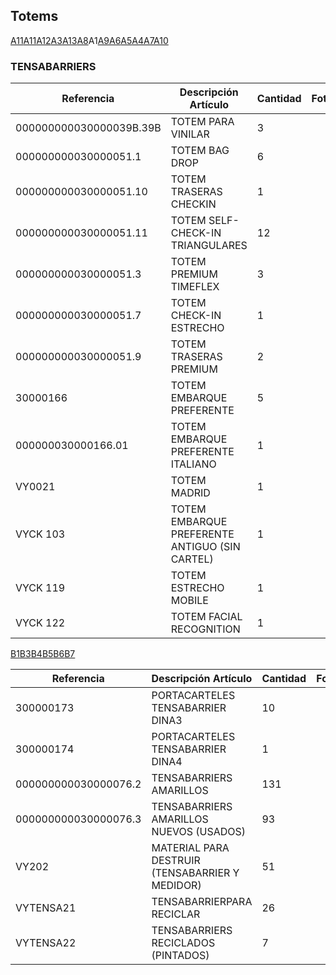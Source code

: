 <html lang="es">
<head>
  <meta charset="UTF-8">
  <meta name="viewport" content="width=device-width, initial-scale=1.0">
</head>
<body>
<h2>Totems</h2>
<table>
  <thead>
    <tr>
      <th>Referencia</th>
      <th>Descripción Artículo</th>
      <th>Cantidad</th>
      <th>Foto</th>
    </tr>
  </thead>
  <tbody>
    <tr>
      <td>000000000030000039B.39B</td>
      <td>TOTEM PARA VINILAR</td>
      <td>3</td> 
      <a href="Fotos/A11.JPG" target="_blank">A11</a>
    </tr>
    <tr>
      <td>000000000030000051.1</td>
      <td>TOTEM BAG DROP</td>
      <td>6</td>
      <a href="Fotos/A12.JPG" target="_blank">A11</a>
    </tr>
    <tr>
        <td>000000000030000051.10</td>
        <td>TOTEM TRASERAS CHECKIN</td>
        <td>1</td>
        <a href="Fotos/A12.JPG" target="_blank">A12</a>
    </tr>
    <tr>
        <td>000000000030000051.11</td>
        <td>TOTEM SELF-CHECK-IN TRIANGULARES</td>
        <td>12</td>
   <a href="Fotos/A3.JPG" target="_blank">A3</a>
    </tr>
    <tr>
        <td>000000000030000051.3</td>
        <td>TOTEM PREMIUM TIMEFLEX</td>
        <td>3</td>
     <a href="Fotos/A13.JPG" target="_blank">A13</a>
    </tr>
    <tr>
        <td>000000000030000051.7</td>
        <td>TOTEM CHECK-IN ESTRECHO</td>
        <td>1</td>
        <a href="Fotos/A8.JPG" target="_blank">A8</a>
    </tr>
    <tr>
        <td>000000000030000051.9</td>
        <td>TOTEM TRASERAS PREMIUM</td>
        <td>2</td
       <a href="Fotos/A1.JPG" target="_blank">A1</a>
    </tr>
    <tr>
        <td>30000166</td>
        <td>TOTEM EMBARQUE PREFERENTE</td>
        <td>5</td>
       <a href="Fotos/A9.JPG" target="_blank">A9</a>
    </tr>
    <tr>
        <td>000000030000166.01</td>
        <td>TOTEM EMBARQUE PREFERENTE ITALIANO</td>
        <td>1</td>
       <a href="Fotos/A6.JPG" target="_blank">A6</a>
    </tr>
    <tr>
        <td>VY0021</td>
        <td>TOTEM MADRID</td>
        <td>1</td>
       <a href="Fotos/A5.JPG" target="_blank">A5</a>
    </tr>
    <tr>
        <td>VYCK 103</td>
        <td>TOTEM EMBARQUE PREFERENTE ANTIGUO (SIN CARTEL)</td>
        <td>1</td>
        <a href="Fotos/A4.JPG" target="_blank">A4</a>
    </tr>
    <tr>
        <td>VYCK 119</td>
        <td>TOTEM ESTRECHO MOBILE</td>
        <td>1</td>
     <a href="Fotos/A7.JPG" target="_blank">A7</a>
    </tr>
    <tr>
        <td>VYCK 122</td>
        <td>TOTEM FACIAL RECOGNITION</td>
        <td>1</td>
        <a href="Fotos/A10.JPG" target="_blank">A10</a>
    </tr>

<h3>TENSABARRIERS</h3>
<table>
  <thead>
    <tr>
      <th>Referencia</th>
      <th>Descripción Artículo</th>
      <th>Cantidad</th>
      <th>Foto</th>
    </tr>
  </thead>
  <tbody>
    <tr>
      <td>300000173</td>
      <td>PORTACARTELES TENSABARRIER DINA3</td>
      <td>10</td>
<a href="Fotos/B1.JPG" target="_blank">B1</a>
    </tr>
    <tr>
      <td>300000174</td>
      <td>PORTACARTELES TENSABARRIER DINA4</td>
      <td>1</td>
      <a href="Fotos/B3.JPG" target="_blank">B3</a>
    </tr>
    <tr>
        <td>000000000030000076.2</td>
        <td>TENSABARRIERS AMARILLOS</td>
        <td>131</td>
      <a href="Fotos/B4.JPG" target="_blank">B4</a>
    </tr>
    <tr>
        <td>000000000030000076.3</td>
        <td>TENSABARRIERS AMARILLOS NUEVOS (USADOS)</td>
        <td>93</td>
        <a href="Fotos/B5.JPG" target="_blank">B5</a>
    </tr>
    <tr>
        <td>VY202</td>
        <td>MATERIAL PARA DESTRUIR (TENSABARRIER Y MEDIDOR)</td>
        <td>51</td>
        <td></td>
    </tr>
    <tr>
        <td>VYTENSA21</td>
        <td>TENSABARRIERPARA RECICLAR</td>
        <td>26</td>
        <a href="Fotos/B6.JPG" target="_blank">B6</a>
    </tr>
    <tr>
        <td>VYTENSA22</td>
        <td>TENSABARRIERS RECICLADOS (PINTADOS)</td>
        <td>7</td>
        <a href="Fotos/B7.JPG" target="_blank">B7</a>
    </tr>
</tbody>
</table>
</body>
</html>

</body>
</html>


